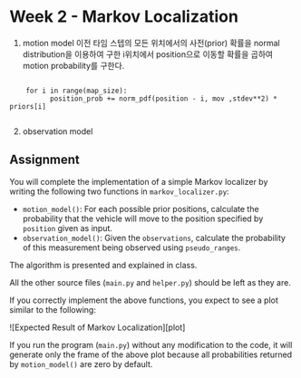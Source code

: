 # Week 2 - Markov Localization

1. motion model
이전 타임 스텝의 모든 위치에서의 사전(prior) 확률을 normal distribution을 이용하여 구한 i위치에서 position으로 이동할 확률을 곱하여 motion probability를 구한다.

  <code>
    for i in range(map_size):
          position_prob += norm_pdf(position - i, mov ,stdev**2) * priors[i]
  </code>

2. observation model


## Assignment

You will complete the implementation of a simple Markov localizer by writing the following two functions in `markov_localizer.py`:

* `motion_model()`: For each possible prior positions, calculate the probability that the vehicle will move to the position specified by `position` given as input.
* `observation_model()`: Given the `observations`, calculate the probability of this measurement being observed using `pseudo_ranges`.

The algorithm is presented and explained in class.

All the other source files (`main.py` and `helper.py`) should be left as they are.

If you correctly implement the above functions, you expect to see a plot similar to the following:

![Expected Result of Markov Localization][plot]

If you run the program (`main.py`) without any modification to the code, it will generate only the frame of the above plot because all probabilities returned by `motion_model()` are zero by default.
